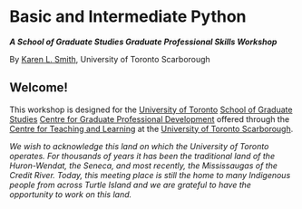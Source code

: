 Basic and Intermediate Python
=====================================

***A School of Graduate Studies Graduate Professional Skills Workshop***

By [Karen L. Smith][karen], University of Toronto Scarborough

## Welcome!

This workshop is designed for the [University of Toronto][uot] [School of Graduate Studies][sgs] [Centre for Graduate Professional Development][gpd] offered through the [Centre for Teaching and Learning][ctl] at the [University of Toronto Scarborough][utsc].

*We wish to acknowledge this land on which the University of Toronto operates. For thousands of years it has been the traditional land of the Huron-Wendat, the Seneca, and most recently, the Mississaugas of the Credit River. Today, this meeting place is still the home to many Indigenous people from across Turtle Island and we are grateful to have the opportunity to work on this land.*

[karen]: https://kls2177.github.io/
[uot]: https://www.utoronto.ca/
[utsc]: https://www.utsc.utoronto.ca/home/
[ctl]: https://www.utsc.utoronto.ca/ctl/welcome-centre-teaching-and-learning
[sgs]: https://www.sgs.utoronto.ca/
[gpd]: https://www.cgpd.utoronto.ca/resources/mygpd/
